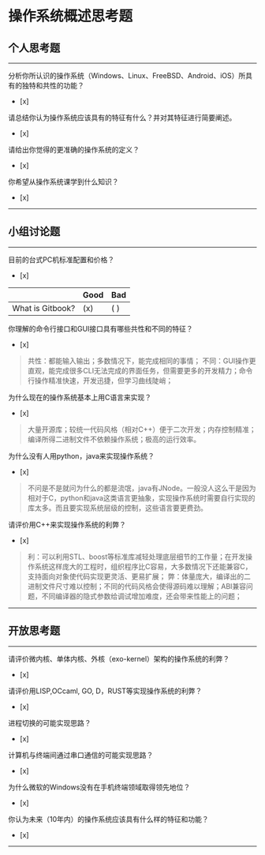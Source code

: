 # 操作系统概述思考题

## 个人思考题

---

分析你所认识的操作系统（Windows、Linux、FreeBSD、Android、iOS）所具有的独特和共性的功能？
- [x]  

>  

请总结你认为操作系统应该具有的特征有什么？并对其特征进行简要阐述。
- [x]  

>   

请给出你觉得的更准确的操作系统的定义？
- [x]  

>   

你希望从操作系统课学到什么知识？
- [x]  

>   

---

## 小组讨论题

---

目前的台式PC机标准配置和价格？
- [x]  

|                  | Good | Bad |
| ---------------- | ---- | --- |
| What is Gitbook? | (x)  | ( ) |

你理解的命令行接口和GUI接口具有哪些共性和不同的特征？
- [x]  

> 共性：都能输入输出；多数情况下，能完成相同的事情；
> 不同：GUI操作更直观，能完成很多CLI无法完成的界面任务，但需要更多的开发精力；命令行操作精准快速，开发迅捷，但学习曲线陡峭；

为什么现在的操作系统基本上用C语言来实现？
- [x]  

>  大量开源库；较统一代码风格（相对C++）便于二次开发；内存控制精准；编译所得二进制文件不依赖操作系统；极高的运行效率。

为什么没有人用python，java来实现操作系统？
- [x]  

>  不问是不是就问为什么的都是流氓，java有JNode。一般没人这么干是因为相对于C，python和java这类语言更抽象，实现操作系统时需要自行实现的库太多。而且要实现系统层级的控制，这些语言要更费劲。

请评价用C++来实现操作系统的利弊？
- [x]  

>  利：可以利用STL、boost等标准库减轻处理底层细节的工作量；在开发操作系统这样庞大的工程时，组织程序比C容易，大多数情况下还能兼容C，支持面向对象使代码实现更灵活、更易扩展；
>  弊：体量庞大，编译出的二进制文件尺寸难以控制；不同的代码风格会使得源码难以理解；ABI兼容问题，不同编译器的隐式参数给调试增加难度，还会带来性能上的问题；

---

## 开放思考题

---

请评价微内核、单体内核、外核（exo-kernel）架构的操作系统的利弊？
- [x]  

>  

请评价用LISP,OCcaml, GO, D，RUST等实现操作系统的利弊？
- [x]  

>  

进程切换的可能实现思路？
- [x]  

>  

计算机与终端间通过串口通信的可能实现思路？
- [x]  

>  

为什么微软的Windows没有在手机终端领域取得领先地位？
- [x]  

>  

你认为未来（10年内）的操作系统应该具有什么样的特征和功能？
- [x]  

>  

---
